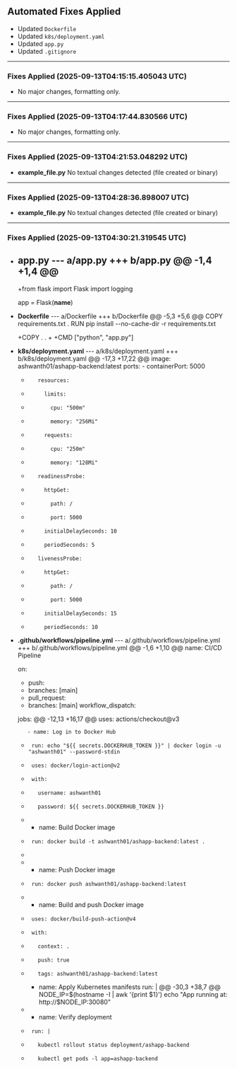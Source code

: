 

## Automated Fixes Applied
- Updated `Dockerfile`
- Updated `k8s/deployment.yaml`
- Updated `app.py`
- Updated `.gitignore`

---
### Fixes Applied (2025-09-13T04:15:15.405043 UTC)
- No major changes, formatting only.


---
### Fixes Applied (2025-09-13T04:17:44.830566 UTC)
- No major changes, formatting only.


---
### Fixes Applied (2025-09-13T04:21:53.048292 UTC)
- **example_file.py**
    No textual changes detected (file created or binary)



---
### Fixes Applied (2025-09-13T04:28:36.898007 UTC)
- **example_file.py**
    No textual changes detected (file created or binary)



---
### Fixes Applied (2025-09-13T04:30:21.319545 UTC)

- **app.py**
    --- a/app.py
    +++ b/app.py
    @@ -1,4 +1,4 @@
    -
    +from flask import Flask
     import logging
     
     app = Flask(__name__)

- **Dockerfile**
    --- a/Dockerfile
    +++ b/Dockerfile
    @@ -5,3 +5,6 @@
     COPY requirements.txt .
     RUN pip install --no-cache-dir -r requirements.txt
     
    +COPY . .
    +
    +CMD ["python", "app.py"]

- **k8s/deployment.yaml**
    --- a/k8s/deployment.yaml
    +++ b/k8s/deployment.yaml
    @@ -17,3 +17,22 @@
             image: ashwanth01/ashapp-backend:latest
             ports:
             - containerPort: 5000
    +        resources:
    +          limits:
    +            cpu: "500m"
    +            memory: "256Mi"
    +          requests:
    +            cpu: "250m"
    +            memory: "128Mi"
    +        readinessProbe:
    +          httpGet:
    +            path: /
    +            port: 5000
    +          initialDelaySeconds: 10
    +          periodSeconds: 5
    +        livenessProbe:
    +          httpGet:
    +            path: /
    +            port: 5000
    +          initialDelaySeconds: 15
    +          periodSeconds: 10

- **.github/workflows/pipeline.yml**
    --- a/.github/workflows/pipeline.yml
    +++ b/.github/workflows/pipeline.yml
    @@ -1,6 +1,10 @@
     name: CI/CD Pipeline
     
     on:
    +  push:
    +    branches: [main]
    +  pull_request:
    +    branches: [main]
       workflow_dispatch:
     
     jobs:
    @@ -12,13 +16,17 @@
           uses: actions/checkout@v3
     
         - name: Log in to Docker Hub
    -      run: echo "${{ secrets.DOCKERHUB_TOKEN }}" | docker login -u "ashwanth01" --password-stdin
    +      uses: docker/login-action@v2
    +      with:
    +        username: ashwanth01
    +        password: ${{ secrets.DOCKERHUB_TOKEN }}
     
    -    - name: Build Docker image
    -      run: docker build -t ashwanth01/ashapp-backend:latest .
    -
    -    - name: Push Docker image
    -      run: docker push ashwanth01/ashapp-backend:latest
    +    - name: Build and push Docker image
    +      uses: docker/build-push-action@v4
    +      with:
    +        context: .
    +        push: true
    +        tags: ashwanth01/ashapp-backend:latest
     
         - name: Apply Kubernetes manifests
           run: |
    @@ -30,3 +38,7 @@
             NODE_IP=$(hostname -I | awk '{print $1}')
             echo "App running at: http://$NODE_IP:30080"
     
    +    - name: Verify deployment
    +      run: |
    +        kubectl rollout status deployment/ashapp-backend
    +        kubectl get pods -l app=ashapp-backend
